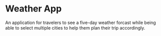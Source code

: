 # Weather App
An application for travelers to see a five-day weather forcast while being able to select multiple cities to help them plan their trip accordingly. 